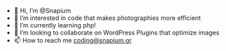 - 👋 Hi, I’m @Snapium
- 👀 I’m interested in code that makes photographies more efficient
- 🌱 I’m currently learning php!
- 💞️ I’m looking to collaborate on WordPress Plugins that optimize images
- 📫 How to reach me coding@snapium.gr

<!---
Snapium/Snapium is a ✨ special ✨ repository because its `README.md` (this file) appears on your GitHub profile.
You can click the Preview link to take a look at your changes.
--->
